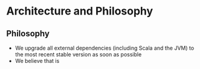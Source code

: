 # Architecture and Philosophy

## 

















## Philosophy

- We upgrade all external dependencies (including Scala and the JVM) to the most recent stable version as soon as possible
- We believe that is 